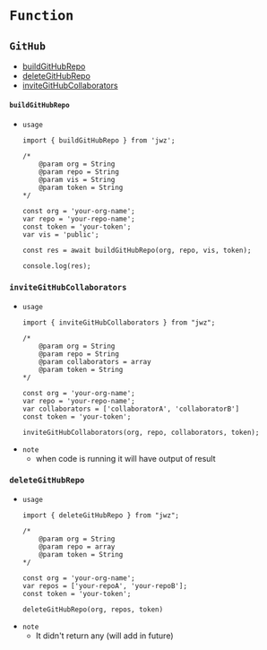 # `Function`
## `GitHub`
- [buildGitHubRepo](#buildGitHubRepo)
- [deleteGitHubRepo](#deletegithubrepo)
- [inviteGitHubCollaborators](#invitegithubcollaborators)
#### `buildGitHubRepo`
- `usage`
    ```
    import { buildGitHubRepo } from 'jwz';

    /*
        @param org = String
        @param repo = String
        @param vis = String
        @param token = String
    */

    const org = 'your-org-name';
    var repo = 'your-repo-name';
    const token = 'your-token';
    var vis = 'public';

    const res = await buildGitHubRepo(org, repo, vis, token);

    console.log(res);
    ```
### `inviteGitHubCollaborators`
- `usage`
    ```
    import { inviteGitHubCollaborators } from "jwz";

    /*
        @param org = String
        @param repo = String
        @param collaborators = array
        @param token = String
    */

    const org = 'your-org-name';
    var repo = 'your-repo-name';
    var collaborators = ['collaboratorA', 'collaboratorB']
    const token = 'your-token';

    inviteGitHubCollaborators(org, repo, collaborators, token);
    ```
- `note`
    - when code is running it will have output of result
### `deleteGitHubRepo`
- `usage`
    ```
    import { deleteGitHubRepo } from "jwz";

    /*
        @param org = String
        @param repo = array
        @param token = String
    */

    const org = 'your-org-name';
    var repos = ['your-repoA', 'your-repoB'];
    const token = 'your-token';

    deleteGitHubRepo(org, repos, token)
    ```
- `note`
    - It didn't return any (will add in future)
